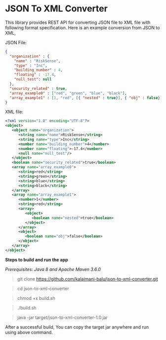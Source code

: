 # JSON To XML Converter

This library provides REST API for converting JSON file to XML file with following format specification. Here is an example conversion from JSON to XML,

JSON File:
```json
{
  "organization" : {
    "name" : "RiskSense",
    "type" : "Inc",
    "building_number" : 4,
    "floating" : -17.4,
    "null_test": null
  },
  "security_related" : true,
  "array_example0" : ["red", "green", "blue", "black"],
  "array_example1" : [1, "red", [{ "nested" : true}], { "obj" : false}]
}
``` 
XML file:
```xml
<?xml version="1.0" encoding="UTF-8"?>
<object>
   <object name="organization">
      <string name="name">RiskSense</string>
      <string name="type">Inc</string>
      <number name="building_number">4</number>
      <number name="floating">-17.4</number>
      <null name="null_test"/>
   </object>
   <boolean name="security_related">true</boolean>
   <array name="array_example0">
      <string>red</string>
      <string>green</string>
      <string>blue</string>
      <string>black</string>
   </array>
   <array name="array_example1">
      <number>1</number>
      <string>red</string>
      <array>
         <object>
            <boolean name="nested">true</boolean>
         </object>
      </array>
      <object>
         <boolean name="obj">false</boolean>
      </object>
   </array>
</object>
```
**Steps to build and run the app**

_Prerequisites: Java 8 and Apache Maven 3.6.0_

> git clone https://github.com/kalaimani-balu/json-to-xml-converter.git

> cd json-to-xml-converter

> chmod +x build.sh

> ./build.sh

> java -jar target/json-to-xml-converter-1.0.jar

After a successful build, You can copy the target jar anywhere and run using above command.
